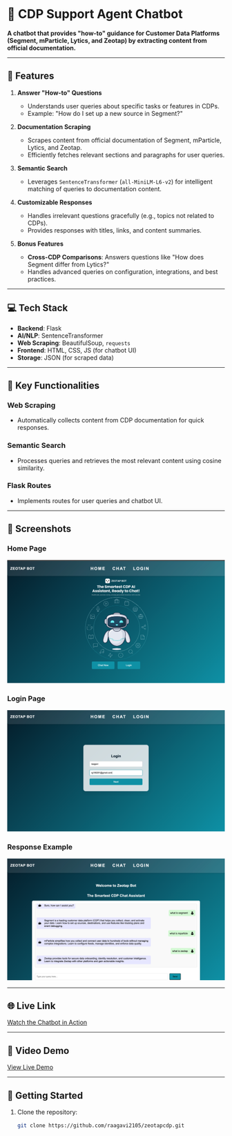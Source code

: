


# 🤖 CDP Support Agent Chatbot

**A chatbot that provides "how-to" guidance for Customer Data Platforms (Segment, mParticle, Lytics, and Zeotap) by extracting content from official documentation.**

---

## 🚀 Features

1. **Answer "How-to" Questions**
   - Understands user queries about specific tasks or features in CDPs.
   - Example: "How do I set up a new source in Segment?"

2. **Documentation Scraping**
   - Scrapes content from official documentation of Segment, mParticle, Lytics, and Zeotap.
   - Efficiently fetches relevant sections and paragraphs for user queries.

3. **Semantic Search**
   - Leverages `SentenceTransformer` (`all-MiniLM-L6-v2`) for intelligent matching of queries to documentation content.

4. **Customizable Responses**
   - Handles irrelevant questions gracefully (e.g., topics not related to CDPs).
   - Provides responses with titles, links, and content summaries.

5. **Bonus Features**
   - **Cross-CDP Comparisons**: Answers questions like "How does Segment differ from Lytics?"
   - Handles advanced queries on configuration, integrations, and best practices.

---

## 💻 Tech Stack

- **Backend**: Flask
- **AI/NLP**: SentenceTransformer 
- **Web Scraping**: BeautifulSoup, `requests`
- **Frontend**: HTML, CSS, JS (for chatbot UI)
- **Storage**: JSON (for scraped data)

---

## 📄 Key Functionalities

### Web Scraping
- Automatically collects content from CDP documentation for quick responses.

### Semantic Search
- Processes queries and retrieves the most relevant content using cosine similarity.

### Flask Routes
- Implements routes for user queries and chatbot UI.

---

## 📸 Screenshots

### Home Page  
![Chat Interface](./screenshots/home.png)

### Login Page  
![Chat Interface](./screenshots/login.png)

### Response Example  
![Response Example](./screenshots/response_example.png)

---
## 🌐 Live Link

[Watch the Chatbot in Action](https://zeotapcdp.onrender.com)

---

##  🎥 Video Demo

[View Live Demo](https://youtu.be/JiexqwnZrSA)

---



## 🏁 Getting Started

1. Clone the repository:
   ```bash
   git clone https://github.com/raagavi2105/zeotapcdp.git
